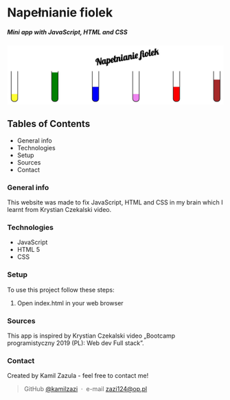 # Napełnianie fiolek

##### Mini app with JavaScript, HTML and CSS

![screenschoot](./images/img.JPG)

## Tables of Contents   
* General info
* Technologies
* Setup
* Sources
* Contact

### General info
This website was made to fix JavaScript, HTML and CSS in my brain which I learnt from Krystian Czekalski video.

### Technologies
* JavaScript
* HTML 5
* CSS

### Setup
To use this project follow these steps:

1. Open index.html in your web browser

### Sources
This app is inspired by Krystian Czekalski video „Bootcamp programistyczny 2019 (PL): Web dev Full stack”.

### Contact
Created by Kamil Zazula - feel free to contact me!
>
> GitHub [@kamilzazi](https://github.com/kamilzazi) &nbsp;&middot;&nbsp;
> e-mail [zazi124@op.pl]()